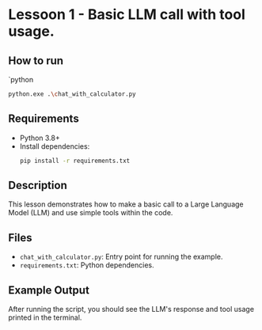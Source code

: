 # Lessoon 1 - Basic LLM call with tool usage.

## How to run
`python

```bash
python.exe .\chat_with_calculator.py
```

## Requirements

- Python 3.8+
- Install dependencies:
    ```bash
    pip install -r requirements.txt
    ```

## Description

This lesson demonstrates how to make a basic call to a Large Language Model (LLM) and use simple tools within the code.

## Files

- `chat_with_calculator.py`: Entry point for running the example.
- `requirements.txt`: Python dependencies.

## Example Output

After running the script, you should see the LLM's response and tool usage printed in the terminal.

